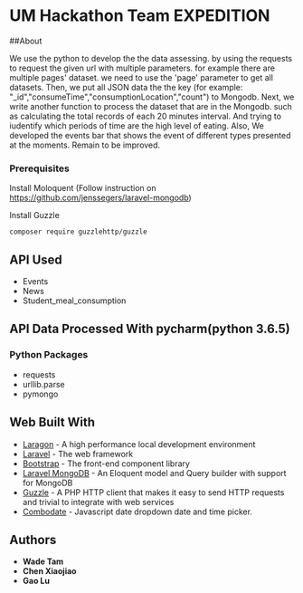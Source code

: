 # UM Hackathon Team EXPEDITION

##About

We use the python to develop the the data assessing. by using the requests to request the given url with multiple parameters. for example there are multiple pages' dataset. we need to use the 'page' parameter to get all datasets. Then, we put all JSON data the the key (for example: "_id","consumeTime","consumptionLocation","count") to Mongodb. Next, we write another function to process the dataset that are in the Mongodb. such as calculating the total records of each 20 minutes interval. And trying to iudentify which periods of time are the high level of eating. Also, We developed the events bar that shows the event of different types presented at the moments. Remain to be improved.

### Prerequisites

Install Moloquent (Follow instruction on https://github.com/jenssegers/laravel-mongodb)

Install Guzzle

```
composer require guzzlehttp/guzzle
```

## API Used

* Events
* News
* Student_meal_consumption

## API Data Processed With pycharm(python 3.6.5)

### Python Packages

* requests
* urllib.parse
* pymongo

## Web Built With

* [Laragon](https://laragon.org/) - A high performance local development environment
* [Laravel](https://laravel.com/) - The web framework
* [Bootstrap](http://getbootstrap.com/) - The front-end component library
* [Laravel MongoDB](https://github.com/jenssegers/laravel-mongodb) - An Eloquent model and Query builder with support for MongoDB
* [Guzzle](https://github.com/guzzle/guzzle) - A PHP HTTP client that makes it easy to send HTTP requests and trivial to integrate with web services
* [Combodate](https://github.com/vitalets/combodate) - Javascript date dropdown date and time picker.

## Authors

* **Wade Tam**
* **Chen Xiaojiao**
* **Gao Lu**
